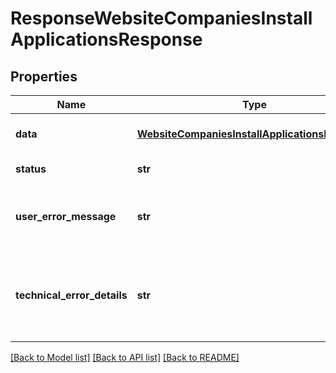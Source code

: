 # ResponseWebsiteCompaniesInstallApplicationsResponse

## Properties
Name | Type | Description | Notes
------------ | ------------- | ------------- | -------------
**data** | [**WebsiteCompaniesInstallApplicationsResponse**](WebsiteCompaniesInstallApplicationsResponse.md) | API specific response data | [optional] 
**status** | **str** | Response status | [optional] 
**user_error_message** | **str** | Error message, in a user readable format | [optional] 
**technical_error_details** | **str** | Technical error details, let us know if you received this. | [optional] 

[[Back to Model list]](../README.md#documentation-for-models) [[Back to API list]](../README.md#documentation-for-api-endpoints) [[Back to README]](../README.md)


